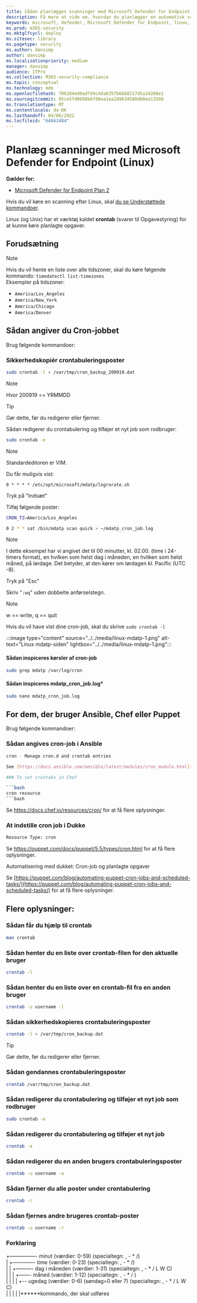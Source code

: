 ```yaml
---
title: Sådan planlægges scanninger med Microsoft Defender for Endpoint (Linux)
description: Få mere at vide om, hvordan du planlægger en automatisk scanningstid for Microsoft Defender for Endpoint (Linux) for bedre at beskytte din organisations aktiver.
keywords: microsoft, defender, Microsoft Defender for Endpoint, linux, scans, antivirus, microsoft defender for endpoint (linux)
ms.prod: m365-security
ms.mktglfcycl: deploy
ms.sitesec: library
ms.pagetype: security
ms.author: dansimp
author: dansimp
ms.localizationpriority: medium
manager: dansimp
audience: ITPro
ms.collection: M365-security-compliance
ms.topic: conceptual
ms.technology: mde
ms.openlocfilehash: 706284ed0adf49c4da6357b6bb8217d5a14268e1
ms.sourcegitcommit: 85ce5fd0698b6f00ea1ea189634588d00ea13508
ms.translationtype: MT
ms.contentlocale: da-DK
ms.lasthandoff: 04/06/2022
ms.locfileid: "64663484"
---
```

# <a name="schedule-scans-with-microsoft-defender-for-endpoint-linux"></a>Planlæg scanninger med Microsoft Defender for Endpoint (Linux)

**Gælder for:**
- [Microsoft Defender for Endpoint Plan 2](https://go.microsoft.com/fwlink/p/?linkid=2154037)


Hvis du vil køre en scanning efter Linux, skal [du se Understøttede kommandoer](/microsoft-365/security/defender-endpoint/linux-resources#supported-commands).

Linux (og Unix) har et værktøj kaldet **crontab** (svarer til Opgavestyring) for at kunne køre planlagte opgaver.

## <a name="pre-requisite"></a>Forudsætning

> [!NOTE]
> Hvis du vil hente en liste over alle tidszoner, skal du køre følgende kommando: `timedatectl list-timezones`<br>
> Eksempler på tidszoner:
>
> - `America/Los_Angeles`
> - `America/New_York`
> - `America/Chicago`
> - `America/Denver`

## <a name="to-set-the-cron-job"></a>Sådan angiver du Cron-jobbet

Brug følgende kommandoer:

### <a name="backup-crontab-entries"></a>Sikkerhedskopiér crontabuleringsposter

```bash
sudo crontab -l > /var/tmp/cron_backup_200919.dat
```

> [!NOTE]
> Hvor 200919 == YRMMDD

> [!TIP]
> Gør dette, før du redigerer eller fjerner.

Sådan redigerer du crontabulering og tilføjer et nyt job som rodbruger:

```bash
sudo crontab -e
```

> [!NOTE]
> Standardeditoren er VIM.

Du får muligvis vist:

```outbou
0 * * * * /etc/opt/microsoft/mdatp/logrorate.sh
```

Tryk på "Indsæt"

Tilføj følgende poster:

```bash
CRON_TZ=America/Los_Angeles

0 2 * * sat /bin/mdatp scan quick > ~/mdatp_cron_job.log
```

> [!NOTE]
> I dette eksempel har vi angivet det til 00 minutter, kl. 02.00. (time i 24-timers format), en hvilken som helst dag i måneden, en hvilken som helst måned, på lørdage. Det betyder, at den kører om lørdagen kl. Pacific (UTC -8).

Tryk på "Esc"

Skriv "`:wq`" uden dobbelte anførselstegn.

> [!NOTE]
> w == write, q == quit

Hvis du vil have vist dine cron-job, skal du skrive `sudo crontab -l`

:::image type="content" source="../../media/linux-mdatp-1.png" alt-text="Linux mdatp-siden" lightbox="../../media/linux-mdatp-1.png":::

#### <a name="to-inspect-cron-job-runs"></a>Sådan inspiceres kørsler af cron-job

```bash
sudo grep mdatp /var/log/cron
```

#### <a name="to-inspect-the-mdatp_cron_joblog"></a>Sådan inspiceres mdatp_cron_job.log*

```bash
sudo nano mdatp_cron_job.log
```

## <a name="for-those-who-use-ansible-chef-or-puppet"></a>For dem, der bruger Ansible, Chef eller Puppet

Brug følgende kommandoer:

### <a name="to-set-cron-jobs-in-ansible"></a>Sådan angives cron-job i Ansible

```bash
cron - Manage cron.d and crontab entries

See [https://docs.ansible.com/ansible/latest/modules/cron_module.html](https://docs.ansible.com/ansible/latest/modules/cron_module.html) for more information.

### To set crontabs in Chef

```bash
cron resource
```bash

```
Se <https://docs.chef.io/resources/cron/> for at få flere oplysninger.

### <a name="to-set-cron-jobs-in-puppet"></a>At indstille cron job i Dukke

```bash
Resource Type: cron
```

Se <https://puppet.com/docs/puppet/5.5/types/cron.html> for at få flere oplysninger.

Automatisering med dukket: Cron-job og planlagte opgaver

Se [https://puppet.com/blog/automating-puppet-cron-jobs-and-scheduled-tasks/](https://puppet.com/blog/automating-puppet-cron-jobs-and-scheduled-tasks/) for at få flere oplysninger.

## <a name="additional-information"></a>Flere oplysninger:

### <a name="to-get-help-with-crontab"></a>Sådan får du hjælp til crontab

```bash
man crontab
```

### <a name="to-get-a-list-of-crontab-file-of-the-current-user"></a>Sådan henter du en liste over crontab-filen for den aktuelle bruger

```bash
crontab -l
```

### <a name="to-get-a-list-of-crontab-file-of-another-user"></a>Sådan henter du en liste over en crontab-fil fra en anden bruger

```bash
crontab -u username -l
```

### <a name="to-backup-crontab-entries"></a>Sådan sikkerhedskopieres crontabuleringsposter

```bash
crontab -l > /var/tmp/cron_backup.dat
```

> [!TIP]
> Gør dette, før du redigerer eller fjerner.

### <a name="to-restore-crontab-entries"></a>Sådan gendannes crontabuleringsposter

```bash
crontab /var/tmp/cron_backup.dat
```

### <a name="to-edit-the-crontab-and-add-a-new-job-as-a-root-user"></a>Sådan redigerer du crontabulering og tilføjer et nyt job som rodbruger

```bash
sudo crontab -e
```

### <a name="to-edit-the-crontab-and-add-a-new-job"></a>Sådan redigerer du crontabulering og tilføjer et nyt job

```bash
crontab -e
```

### <a name="to-edit-other-users-crontab-entries"></a>Sådan redigerer du en anden brugers crontabuleringsposter

```bash
crontab -u username -e
```

### <a name="to-remove-all-crontab-entries"></a>Sådan fjerner du alle poster under crontabulering

```bash
crontab -r
```

### <a name="to-remove-other-users-crontab-entries"></a>Sådan fjernes andre brugeres crontab-poster

```bash
crontab -u username -r
```

### <a name="explanation"></a>Forklaring

+—————- minut (værdier: 0-59) (specialtegn: , \- \* /)  <br>
| +————- time (værdier: 0-23) (specialtegn: , \- \* /) <br>
| | +———- dag i måneden (værdier: 1-31) (specialtegn: , \- \* / L W C)  <br>
| | | +——- måned (værdier: 1-12) (specialtegn: , \- \* / )  <br>
| | | | +-- ugedag (værdier: 0-6) (søndag=0 eller 7) (specialtegn: , \- \* / L W C) <br>
| | | | |******kommando, der skal udføres
